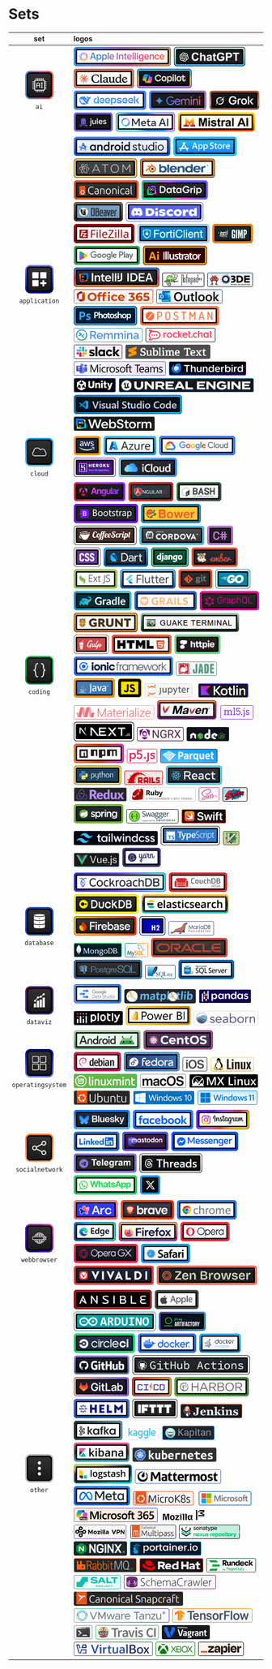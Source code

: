 # Sets
|set|logos|
|:--:|:---|
|![ai](./set/ai/square-1-60.png "ai")<br />`ai`|![appleintelligence](./img/a/appleintelligence/rectangle-b-1-40.png "appleintelligence") ![chatgpt](./img/c/chatgpt/rectangle-b-1-40.png "chatgpt") ![claude](./img/c/claude/rectangle-b-1-40.png "claude") ![copilot](./img/c/copilot/rectangle-b-1-40.png "copilot") ![deepseek](./img/d/deepseek/rectangle-b-1-40.png "deepseek") ![gemini](./img/g/gemini/rectangle-b-1-40.png "gemini") ![grok](./img/g/grok/rectangle-b-1-40.png "grok") ![jules](./img/j/jules/rectangle-b-1-40.png "jules") ![metaai](./img/m/metaai/rectangle-b-1-40.png "metaai") ![mistralai](./img/m/mistralai/rectangle-b-1-40.png "mistralai") |
|![application](./set/application/square-1-60.png "application")<br />`application`|![androidstudio](./img/a/androidstudio/rectangle-b-1-40.png "androidstudio") ![appstore](./img/a/appstore/rectangle-b-1-40.png "appstore") ![atom](./img/a/atom/rectangle-b-1-40.png "atom") ![blender](./img/b/blender/rectangle-b-1-40.png "blender") ![canonical](./img/c/canonical/rectangle-b-1-40.png "canonical") ![datagrip](./img/d/datagrip/rectangle-b-1-40.png "datagrip") ![dbeaver](./img/d/dbeaver/rectangle-b-1-40.png "dbeaver") ![discord](./img/d/discord/rectangle-b-1-40.png "discord") ![filezilla](./img/f/filezilla/rectangle-b-1-40.png "filezilla") ![forticlient](./img/f/forticlient/rectangle-b-1-40.png "forticlient") ![gimp](./img/g/gimp/rectangle-b-1-40.png "gimp") ![googleplay](./img/g/googleplay/rectangle-b-1-40.png "googleplay") ![illustrator](./img/i/illustrator/rectangle-b-1-40.png "illustrator") ![intellij](./img/i/intellij/rectangle-b-1-40.png "intellij") ![notepad++](./img/n/notepad++/rectangle-1-30.png "notepad++") ![o3de](./img/o/o3de/rectangle-1-30.png "o3de") ![office365](./img/o/office365/rectangle-1-30.png "office365") ![outlook](./img/o/outlook/rectangle-1-30.png "outlook") ![photoshop](./img/p/photoshop/rectangle-b-1-40.png "photoshop") ![postman](./img/p/postman/rectangle-b-1-40.png "postman") ![remmina](./img/r/remmina/rectangle-1-30.png "remmina") ![rocketchat](./img/r/rocketchat/rectangle-1-30.png "rocketchat") ![slack](./img/s/slack/rectangle-1-30.png "slack") ![sublimetext](./img/s/sublimetext/rectangle-1-30.png "sublimetext") ![teams](./img/t/teams/rectangle-1-30.png "teams") ![thunderbird](./img/t/thunderbird/rectangle-1-30.png "thunderbird") ![unity](./img/u/unity/rectangle-1-30.png "unity") ![unrealengine](./img/u/unrealengine/rectangle-1-30.png "unrealengine") ![vscode](./img/v/vscode/rectangle-b-1-40.png "vscode") ![webstorm](./img/w/webstorm/rectangle-1-30.png "webstorm") |
|![cloud](./set/cloud/square-1-60.png "cloud")<br />`cloud`|![aws](./img/a/aws/rectangle-b-1-40.png "aws") ![azure](./img/a/azure/rectangle-b-1-40.png "azure") ![googlecloud](./img/g/googlecloud/rectangle-b-1-40.png "googlecloud") ![heroku](./img/h/heroku/rectangle-b-1-40.png "heroku") ![icloud](./img/i/icloud/rectangle-b-1-40.png "icloud") |
|![coding](./set/coding/square-1-60.png "coding")<br />`coding`|![angular](./img/a/angular/rectangle-b-1-40.png "angular") ![angularjs](./img/a/angularjs/rectangle-b-1-40.png "angularjs") ![bash](./img/b/bash/rectangle-b-1-40.png "bash") ![bootstrap](./img/b/bootstrap/rectangle-b-1-40.png "bootstrap") ![bower](./img/b/bower/rectangle-b-1-40.png "bower") ![coffeescript](./img/c/coffeescript/rectangle-b-1-40.png "coffeescript") ![cordova](./img/c/cordova/rectangle-b-1-40.png "cordova") ![csharp](./img/c/csharp/rectangle-b-1-40.png "csharp") ![css3](./img/c/css3/rectangle-b-1-40.png "css3") ![dart](./img/d/dart/rectangle-b-1-40.png "dart") ![django](./img/d/django/rectangle-b-1-40.png "django") ![emberjs](./img/e/emberjs/rectangle-b-1-40.png "emberjs") ![extjs](./img/e/extjs/rectangle-b-1-40.png "extjs") ![flutter](./img/f/flutter/rectangle-b-1-40.png "flutter") ![git](./img/g/git/rectangle-b-1-40.png "git") ![go](./img/g/go/rectangle-b-1-40.png "go") ![gradle](./img/g/gradle/rectangle-b-1-40.png "gradle") ![grails](./img/g/grails/rectangle-b-1-40.png "grails") ![graphql](./img/g/graphql/rectangle-b-1-40.png "graphql") ![grunt](./img/g/grunt/rectangle-b-1-40.png "grunt") ![guake](./img/g/guake/rectangle-b-1-40.png "guake") ![gulpjs](./img/g/gulpjs/rectangle-b-1-40.png "gulpjs") ![html5](./img/h/html5/rectangle-b-1-40.png "html5") ![httpie](./img/h/httpie/rectangle-b-1-40.png "httpie") ![ionic](./img/i/ionic/rectangle-b-1-40.png "ionic") ![jadelang](./img/j/jadelang/rectangle-1-30.png "jadelang") ![java](./img/j/java/rectangle-b-1-40.png "java") ![javascript](./img/j/javascript/rectangle-b-1-40.png "javascript") ![jupyter](./img/j/jupyter/rectangle-1-30.png "jupyter") ![kotlin](./img/k/kotlin/rectangle-1-30.png "kotlin") ![materializecss](./img/m/materializecss/rectangle-1-30.png "materializecss") ![maven](./img/m/maven/rectangle-b-1-40.png "maven") ![ml5js](./img/m/ml5js/rectangle-1-30.png "ml5js") ![nextjs](./img/n/nextjs/rectangle-b-1-40.png "nextjs") ![ngrx](./img/n/ngrx/rectangle-1-30.png "ngrx") ![nodejs](./img/n/nodejs/rectangle-1-30.png "nodejs") ![npm](./img/n/npm/rectangle-b-1-40.png "npm") ![p5js](./img/p/p5js/rectangle-1-30.png "p5js") ![parquet](./img/p/parquet/rectangle-1-30.png "parquet") ![python](./img/p/python/rectangle-b-1-40.png "python") ![rails](./img/r/rails/rectangle-1-30.png "rails") ![reactjs](./img/r/reactjs/rectangle-b-1-40.png "reactjs") ![redux](./img/r/redux/rectangle-1-30.png "redux") ![ruby](./img/r/ruby/rectangle-1-30.png "ruby") ![sass](./img/s/sass/rectangle-1-30.png "sass") ![sdkman](./img/s/sdkman/rectangle-1-30.png "sdkman") ![spring](./img/s/spring/rectangle-b-1-40.png "spring") ![swagger](./img/s/swagger/rectangle-1-30.png "swagger") ![swift](./img/s/swift/rectangle-1-30.png "swift") ![tailwindcss](./img/t/tailwindcss/rectangle-1-30.png "tailwindcss") ![typescript](./img/t/typescript/rectangle-b-1-40.png "typescript") ![vim](./img/v/vim/rectangle-1-30.png "vim") ![vuejs](./img/v/vuejs/rectangle-1-30.png "vuejs") ![yarn](./img/y/yarn/rectangle-b-1-40.png "yarn") |
|![database](./set/database/square-1-60.png "database")<br />`database`|![cockroachdb](./img/c/cockroachdb/rectangle-b-1-40.png "cockroachdb") ![couchdb](./img/c/couchdb/rectangle-b-1-40.png "couchdb") ![duckdb](./img/d/duckdb/rectangle-b-1-40.png "duckdb") ![elasticsearch](./img/e/elasticsearch/rectangle-b-1-40.png "elasticsearch") ![firebase](./img/f/firebase/rectangle-b-1-40.png "firebase") ![h2](./img/h/h2/rectangle-b-1-40.png "h2") ![mariadb](./img/m/mariadb/rectangle-1-30.png "mariadb") ![mongodb](./img/m/mongodb/rectangle-1-30.png "mongodb") ![mysql](./img/m/mysql/rectangle-1-30.png "mysql") ![oracle](./img/o/oracle/rectangle-b-1-40.png "oracle") ![postgresql](./img/p/postgresql/rectangle-b-1-40.png "postgresql") ![sqlite](./img/s/sqlite/rectangle-1-30.png "sqlite") ![sqlserver](./img/s/sqlserver/rectangle-b-1-40.png "sqlserver") |
|![dataviz](./set/dataviz/square-1-60.png "dataviz")<br />`dataviz`|![datastudio](./img/d/datastudio/rectangle-b-1-40.png "datastudio") ![matplotlib](./img/m/matplotlib/rectangle-1-30.png "matplotlib") ![pandas](./img/p/pandas/rectangle-1-30.png "pandas") ![plotly](./img/p/plotly/rectangle-1-30.png "plotly") ![powerbi](./img/p/powerbi/rectangle-b-1-40.png "powerbi") ![seaborn](./img/s/seaborn/rectangle-1-30.png "seaborn") |
|![operatingsystem](./set/operatingsystem/square-1-60.png "operatingsystem")<br />`operatingsystem`|![android](./img/a/android/rectangle-b-1-40.png "android") ![centos](./img/c/centos/rectangle-b-1-40.png "centos") ![debian](./img/d/debian/rectangle-b-1-40.png "debian") ![fedora](./img/f/fedora/rectangle-b-1-40.png "fedora") ![ios](./img/i/ios/rectangle-1-30.png "ios") ![linux](./img/l/linux/rectangle-1-30.png "linux") ![linuxmint](./img/l/linuxmint/rectangle-1-30.png "linuxmint") ![macos](./img/m/macos/rectangle-1-30.png "macos") ![mxlinux](./img/m/mxlinux/rectangle-1-30.png "mxlinux") ![ubuntu](./img/u/ubuntu/rectangle-1-30.png "ubuntu") ![windows10](./img/w/windows10/rectangle-1-30.png "windows10") ![windows11](./img/w/windows11/rectangle-1-30.png "windows11") |
|![socialnetwork](./set/socialnetwork/square-1-60.png "socialnetwork")<br />`socialnetwork`|![bluesky](./img/b/bluesky/rectangle-b-1-40.png "bluesky") ![facebook](./img/f/facebook/rectangle-b-1-40.png "facebook") ![instagram](./img/i/instagram/rectangle-b-1-40.png "instagram") ![linkedin](./img/l/linkedin/rectangle-b-1-40.png "linkedin") ![mastodon](./img/m/mastodon/rectangle-b-1-40.png "mastodon") ![messenger](./img/m/messenger/rectangle-b-1-40.png "messenger") ![telegram](./img/t/telegram/rectangle-b-1-40.png "telegram") ![threads](./img/t/threads/rectangle-b-1-40.png "threads") ![whatsapp](./img/w/whatsapp/rectangle-b-1-40.png "whatsapp") ![x](./img/x/x/rectangle-b-1-40.png "x") |
|![webbrowser](./set/webbrowser/square-1-60.png "webbrowser")<br />`webbrowser`|![arc](./img/a/arc/rectangle-b-1-40.png "arc") ![brave](./img/b/brave/rectangle-b-1-40.png "brave") ![chrome](./img/c/chrome/rectangle-b-1-40.png "chrome") ![edge](./img/e/edge/rectangle-b-1-40.png "edge") ![firefox](./img/f/firefox/rectangle-b-1-40.png "firefox") ![opera](./img/o/opera/rectangle-b-1-40.png "opera") ![operagx](./img/o/operagx/rectangle-b-1-40.png "operagx") ![safari](./img/s/safari/rectangle-b-1-40.png "safari") ![vivaldi](./img/v/vivaldi/rectangle-b-1-40.png "vivaldi") ![zenbrowser](./img/z/zenbrowser/rectangle-b-1-40.png "zenbrowser") |
|![other](./set/other/square-1-60.png "other")<br />`other`|![ansible](./img/a/ansible/rectangle-b-1-40.png "ansible") ![apple](./img/a/apple/rectangle-b-1-40.png "apple") ![arduino](./img/a/arduino/rectangle-b-1-40.png "arduino") ![artifactory](./img/a/artifactory/rectangle-b-1-40.png "artifactory") ![circleci](./img/c/circleci/rectangle-b-1-40.png "circleci") ![docker](./img/d/docker/rectangle-b-1-40.png "docker") ![dockercompose](./img/d/dockercompose/rectangle-b-1-40.png "dockercompose") ![github](./img/g/github/rectangle-b-1-40.png "github") ![githubactions](./img/g/githubactions/rectangle-b-1-40.png "githubactions") ![gitlab](./img/g/gitlab/rectangle-b-1-40.png "gitlab") ![gitlabcicd](./img/g/gitlabcicd/rectangle-b-1-40.png "gitlabcicd") ![harbor](./img/h/harbor/rectangle-b-1-40.png "harbor") ![helm](./img/h/helm/rectangle-b-1-40.png "helm") ![ifttt](./img/i/ifttt/rectangle-b-1-40.png "ifttt") ![jenkins](./img/j/jenkins/rectangle-1-30.png "jenkins") ![kafka](./img/k/kafka/rectangle-b-1-40.png "kafka") ![kaggle](./img/k/kaggle/rectangle-1-30.png "kaggle") ![kapitan](./img/k/kapitan/rectangle-1-30.png "kapitan") ![kibana](./img/k/kibana/rectangle-b-1-40.png "kibana") ![kubernetes](./img/k/kubernetes/rectangle-1-30.png "kubernetes") ![logstash](./img/l/logstash/rectangle-b-1-40.png "logstash") ![mattermost](./img/m/mattermost/rectangle-1-30.png "mattermost") ![meta](./img/m/meta/rectangle-b-1-40.png "meta") ![microk8s](./img/m/microk8s/rectangle-1-30.png "microk8s") ![microsoft](./img/m/microsoft/rectangle-1-30.png "microsoft") ![microsoft365](./img/m/microsoft365/rectangle-1-30.png "microsoft365") ![mozilla](./img/m/mozilla/rectangle-1-30.png "mozilla") ![mozillavpn](./img/m/mozillavpn/rectangle-1-30.png "mozillavpn") ![multipass](./img/m/multipass/rectangle-1-30.png "multipass") ![nexus](./img/n/nexus/rectangle-1-30.png "nexus") ![nginx](./img/n/nginx/rectangle-1-30.png "nginx") ![portainer](./img/p/portainer/rectangle-1-30.png "portainer") ![rabbitmq](./img/r/rabbitmq/rectangle-1-30.png "rabbitmq") ![redhat](./img/r/redhat/rectangle-1-30.png "redhat") ![rundeck](./img/r/rundeck/rectangle-1-30.png "rundeck") ![saltstack](./img/s/saltstack/rectangle-1-30.png "saltstack") ![schemacrawler](./img/s/schemacrawler/rectangle-1-30.png "schemacrawler") ![snapcraft](./img/s/snapcraft/rectangle-1-30.png "snapcraft") ![tanzu](./img/t/tanzu/rectangle-1-30.png "tanzu") ![tensorflow](./img/t/tensorflow/rectangle-1-30.png "tensorflow") ![terminal](./img/t/terminal/rectangle-1-30.png "terminal") ![travisci](./img/t/travisci/rectangle-1-30.png "travisci") ![vagrant](./img/v/vagrant/rectangle-1-30.png "vagrant") ![virtualbox](./img/v/virtualbox/rectangle-1-30.png "virtualbox") ![xbox](./img/x/xbox/rectangle-1-30.png "xbox") ![zapier](./img/z/zapier/rectangle-1-30.png "zapier") |

